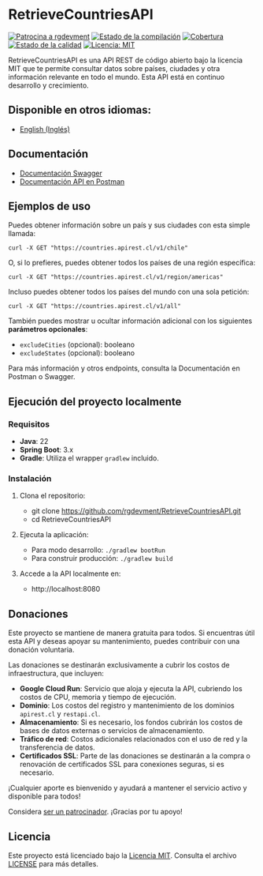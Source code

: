 # RetrieveCountriesAPI

[![Patrocina a rgdevment](https://img.shields.io/badge/Sponsor-rgdevment-blue?logo=github)](https://github.com/sponsors/rgdevment)
[![Estado de la compilación](https://github.com/rgdevment/RetrieveCountriesAPI/actions/workflows/main.yml/badge.svg)](https://github.com/rgdevment/RetrieveCountriesAPI/actions/workflows/main.yml)
[![Cobertura](https://rgdevment.github.io/RetrieveCountriesAPI/badges/jacoco.svg)](https://rgdevment.github.io/RetrieveCountriesAPI)
[![Estado de la calidad](https://sonarcloud.io/api/project_badges/measure?project=rgdevment_RetrieveCountriesAPI&metric=alert_status)](https://sonarcloud.io/summary/new_code?id=rgdevment_RetrieveCountriesAPI)
[![Licencia: MIT](https://img.shields.io/badge/License-MIT-yellow.svg)](https://opensource.org/licenses/MIT)

RetrieveCountriesAPI es una API REST de código abierto bajo la licencia MIT que te permite consultar datos sobre países, ciudades y otra información relevante en todo el mundo. Esta API está en continuo desarrollo y crecimiento.

## Disponible en otros idiomas:
- [English (Inglés)](README.en.md)

## Documentación

- [Documentación Swagger](https://countries.apirest.cl/docs)
- [Documentación API en Postman](https://www.postman.com/rgdevment/workspace/retrievecountriesapi/overview)

## Ejemplos de uso

Puedes obtener información sobre un país y sus ciudades con esta simple llamada:

	curl -X GET "https://countries.apirest.cl/v1/chile"

O, si lo prefieres, puedes obtener todos los países de una región específica:

	curl -X GET "https://countries.apirest.cl/v1/region/americas"

Incluso puedes obtener todos los países del mundo con una sola petición:

	curl -X GET "https://countries.apirest.cl/v1/all"

También puedes mostrar u ocultar información adicional con los siguientes **parámetros opcionales**:

- `excludeCities` (opcional): booleano
- `excludeStates` (opcional): booleano

Para más información y otros endpoints, consulta la Documentación en Postman o Swagger.

## Ejecución del proyecto localmente

### Requisitos

- **Java**: 22
- **Spring Boot**: 3.x
- **Gradle**: Utiliza el wrapper `gradlew` incluido.

### Instalación

1. Clona el repositorio:
    - git clone https://github.com/rgdevment/RetrieveCountriesAPI.git
    - cd RetrieveCountriesAPI

2. Ejecuta la aplicación:
    - Para modo desarrollo: `./gradlew bootRun`
    - Para construir producción: `./gradlew build`

3. Accede a la API localmente en:
    - http://localhost:8080

## Donaciones

Este proyecto se mantiene de manera gratuita para todos. Si encuentras útil esta API y deseas apoyar su mantenimiento, puedes contribuir con una donación voluntaria.

Las donaciones se destinarán exclusivamente a cubrir los costos de infraestructura, que incluyen:

- **Google Cloud Run**: Servicio que aloja y ejecuta la API, cubriendo los costos de CPU, memoria y tiempo de ejecución.
- **Dominio**: Los costos del registro y mantenimiento de los dominios `apirest.cl` y `restapi.cl`.
- **Almacenamiento**: Si es necesario, los fondos cubrirán los costos de bases de datos externas o servicios de almacenamiento.
- **Tráfico de red**: Costos adicionales relacionados con el uso de red y la transferencia de datos.
- **Certificados SSL**: Parte de las donaciones se destinarán a la compra o renovación de certificados SSL para conexiones seguras, si es necesario.

¡Cualquier aporte es bienvenido y ayudará a mantener el servicio activo y disponible para todos!

Considera [ser un patrocinador](https://github.com/sponsors/rgdevment). ¡Gracias por tu apoyo!

## Licencia

Este proyecto está licenciado bajo la [Licencia MIT](https://choosealicense.com/licenses/mit/). Consulta el archivo [LICENSE](LICENSE.md) para más detalles.
